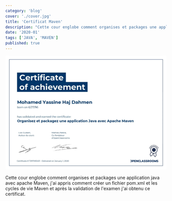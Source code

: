 ```yaml
---
category: 'blog'
cover: './cover.jpg'
title: 'Certificat Maven'
description: "Cette cour englobe comment organises et packages une application java avec apache Maven, j'ai appris comment créer un fichier pom.xml et les cycles de vie Maven et après la validation de l'examen j'ai obtenu ce certificat."
date: '2020-01'
tags: ['JAVA', 'MAVEN']
published: true
---
```


![Certificat Maven](./cover.jpg)

Cette cour englobe comment organises et packages une application java avec apache Maven, j'ai appris comment créer un fichier pom.xml et les cycles de vie Maven et après la validation de l'examen j'ai obtenu ce certificat.

